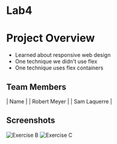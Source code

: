 # Lab4
# Project Overview
* Learned about responsive web design
* One technique we didn't use flex
* One technique uses flex containers
## Team Members
|     Name     |
| Robert Meyer |
| Sam Laquerre |
## Screenshots

![Exercise B](ExerciseB.gif)
![Exercise C](Exercisec.gif)